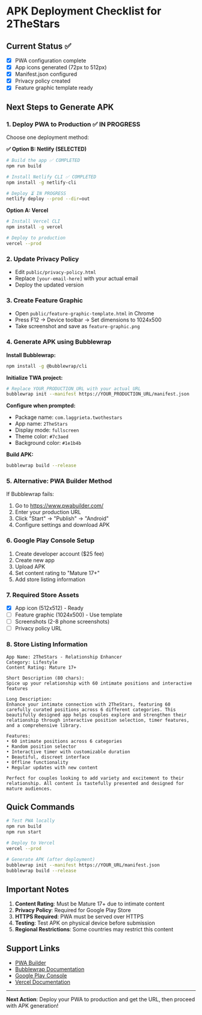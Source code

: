 # APK Deployment Checklist for 2TheStars

## Current Status ✅
- [x] PWA configuration complete
- [x] App icons generated (72px to 512px)
- [x] Manifest.json configured
- [x] Privacy policy created
- [x] Feature graphic template ready

## Next Steps to Generate APK

### 1. Deploy PWA to Production ✅ IN PROGRESS
Choose one deployment method:

**✅ Option B: Netlify (SELECTED)**
```bash
# Build the app ✅ COMPLETED
npm run build

# Install Netlify CLI ✅ COMPLETED
npm install -g netlify-cli

# Deploy ⏳ IN PROGRESS
netlify deploy --prod --dir=out
```

**Option A: Vercel**
```bash
# Install Vercel CLI
npm install -g vercel

# Deploy to production
vercel --prod
```

### 2. Update Privacy Policy
- Edit `public/privacy-policy.html`
- Replace `[your-email-here]` with your actual email
- Deploy the updated version

### 3. Create Feature Graphic
- Open `public/feature-graphic-template.html` in Chrome
- Press F12 → Device toolbar → Set dimensions to 1024x500
- Take screenshot and save as `feature-graphic.png`

### 4. Generate APK using Bubblewrap

**Install Bubblewrap:**
```bash
npm install -g @bubblewrap/cli
```

**Initialize TWA project:**
```bash
# Replace YOUR_PRODUCTION_URL with your actual URL
bubblewrap init --manifest https://YOUR_PRODUCTION_URL/manifest.json
```

**Configure when prompted:**
- Package name: `com.laggrieta.twothestars`
- App name: `2TheStars`
- Display mode: `fullscreen`
- Theme color: `#7c3aed`
- Background color: `#1e1b4b`

**Build APK:**
```bash
bubblewrap build --release
```

### 5. Alternative: PWA Builder Method
If Bubblewrap fails:
1. Go to https://www.pwabuilder.com/
2. Enter your production URL
3. Click "Start" → "Publish" → "Android"
4. Configure settings and download APK

### 6. Google Play Console Setup
1. Create developer account ($25 fee)
2. Create new app
3. Upload APK
4. Set content rating to "Mature 17+"
5. Add store listing information

### 7. Required Store Assets
- [x] App icon (512x512) - Ready
- [ ] Feature graphic (1024x500) - Use template
- [ ] Screenshots (2-8 phone screenshots)
- [ ] Privacy policy URL

### 8. Store Listing Information
```
App Name: 2TheStars - Relationship Enhancer
Category: Lifestyle
Content Rating: Mature 17+

Short Description (80 chars):
Spice up your relationship with 60 intimate positions and interactive features

Long Description:
Enhance your intimate connection with 2TheStars, featuring 60 carefully curated positions across 6 different categories. This beautifully designed app helps couples explore and strengthen their relationship through interactive position selection, timer features, and a comprehensive library.

Features:
• 60 intimate positions across 6 categories
• Random position selector
• Interactive timer with customizable duration
• Beautiful, discreet interface
• Offline functionality
• Regular updates with new content

Perfect for couples looking to add variety and excitement to their relationship. All content is tastefully presented and designed for mature audiences.
```

## Quick Commands

```bash
# Test PWA locally
npm run build
npm run start

# Deploy to Vercel
vercel --prod

# Generate APK (after deployment)
bubblewrap init --manifest https://YOUR_URL/manifest.json
bubblewrap build --release
```

## Important Notes

1. **Content Rating**: Must be Mature 17+ due to intimate content
2. **Privacy Policy**: Required for Google Play Store
3. **HTTPS Required**: PWA must be served over HTTPS
4. **Testing**: Test APK on physical device before submission
5. **Regional Restrictions**: Some countries may restrict this content

## Support Links
- [PWA Builder](https://www.pwabuilder.com/)
- [Bubblewrap Documentation](https://github.com/GoogleChromeLabs/bubblewrap)
- [Google Play Console](https://play.google.com/console)
- [Vercel Documentation](https://vercel.com/docs)

---

**Next Action**: Deploy your PWA to production and get the URL, then proceed with APK generation! 